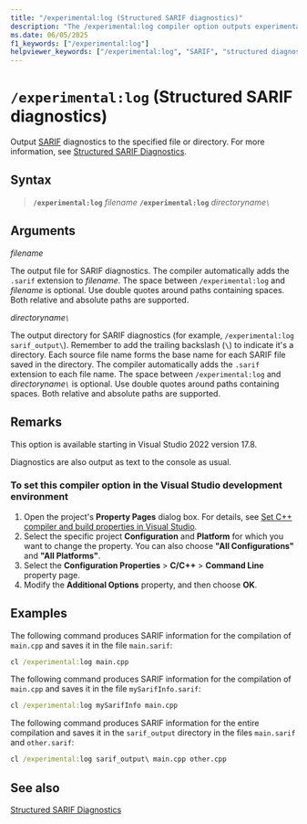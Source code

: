 ```yaml
---
title: "/experimental:log (Structured SARIF diagnostics)"
description: "The /experimental:log compiler option outputs experimental structured SARIF output for diagnostics."
ms.date: 06/05/2025
f1_keywords: ["/experimental:log"]
helpviewer_keywords: ["/experimental:log", "SARIF", "structured diagnostics"]
---
```

# `/experimental:log` (Structured SARIF diagnostics)

Output [SARIF](https://sarifweb.azurewebsites.net/) diagnostics to the specified file or directory. For more information, see [Structured SARIF Diagnostics](sarif-output.md).

## Syntax

> **`/experimental:log`** *filename*
> **`/experimental:log`** *directoryname`\`*

## Arguments

*filename*

The output file for SARIF diagnostics. The compiler automatically adds the `.sarif` extension to *filename*. The space between `/experimental:log` and *filename* is optional. Use double quotes around paths containing spaces. Both relative and absolute paths are supported.

*directoryname`\`*

The output directory for SARIF diagnostics (for example, `/experimental:log sarif_output\`). Remember to add the trailing backslash (`\`) to indicate it's a directory. Each source file name forms the base name for each SARIF file saved in the directory. The compiler automatically adds the `.sarif` extension to each file name. The space between `/experimental:log` and *directoryname`\`* is optional. Use double quotes around paths containing spaces. Both relative and absolute paths are supported.

## Remarks

This option is available starting in Visual Studio 2022 version 17.8.

Diagnostics are also output as text to the console as usual.

### To set this compiler option in the Visual Studio development environment

1. Open the project's **Property Pages** dialog box. For details, see [Set C++ compiler and build properties in Visual Studio](../working-with-project-properties.md).
1. Select the specific project **Configuration** and **Platform** for which you want to change the property. You can also choose **"All Configurations"** and **"All Platforms"**.
1. Select the **Configuration Properties** > **C/C++** > **Command Line** property page.
1. Modify the **Additional Options** property, and then choose **OK**.

## Examples

The following command produces SARIF information for the compilation of `main.cpp` and saves it in the file `main.sarif`:

```cmd
cl /experimental:log main.cpp
```

The following command produces SARIF information for the compilation of `main.cpp` and saves it in the file `mySarifInfo.sarif`:

```cmd
cl /experimental:log mySarifInfo main.cpp
```

The following command produces SARIF information for the entire compilation and saves it in the `sarif_output` directory in the files `main.sarif` and `other.sarif`:

```cmd
cl /experimental:log sarif_output\ main.cpp other.cpp
```

## See also

[Structured SARIF Diagnostics](sarif-output.md)
